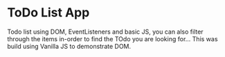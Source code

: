 # ToDo List App

Todo list using DOM, EventListeners and basic JS, you can also filter through the items in-order to find the TOdo you are looking for... This was build using Vanilla JS to demonstrate DOM. 
